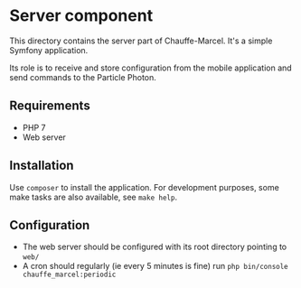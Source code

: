 # Server component

This directory contains the server part of Chauffe-Marcel. It's a simple
Symfony application.

Its role is to receive and store configuration from the mobile application and
send commands to the Particle Photon.

## Requirements

- PHP 7
- Web server

## Installation

Use `composer` to install the application. For development purposes, some
make tasks are also available, see `make help`.

## Configuration

- The web server should be configured with its root directory pointing to `web/`
- A cron should regularly (ie every 5 minutes is fine) run `php bin/console chauffe_marcel:periodic`
